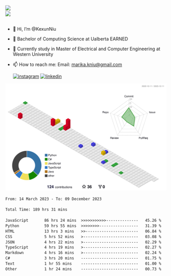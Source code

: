 <a href="https://github.com/anuraghazra/github-readme-stats">
  <img align="center" src="https://github-readme-stats.vercel.app/api?username=KexunNiu&show_icons=true" />
</a>
</br>
<a href="https://github.com/anuraghazra/github-readme-stats">
  <img align="center" src="https://github-readme-stats.vercel.app/api/top-langs/?username=KexunNiu" />
</a>

</br>
</br>

- 👋 Hi, I’m @KexunNiu
- 👀 Bachelor of Computing Science at Ualberta EARNED
- 🌱 Currently study in Master of Electrical and Computer Engineering at Western University
- 📫 How to reach me: Email: marika.kniu@gmail.com
  
  [![instagram](https://github.com/shikhar1020jais1/Git-Social/blob/master/Icons/Instagram1.png (Instagram))][1] [![linkedin](https://github.com/shikhar1020jais1/Git-Social/blob/master/Icons/LinkedIn1.png (LinkedIn))][2]

<!-- To Link your profile to the media buttons -->

[1]: https://www.instagram.com/barryn719_
[2]: https://www.linkedin.com/in/kexun-niu



![](./profile-3d-contrib/profile-gitblock.svg)

<!--START_SECTION:waka-->

```txt
From: 14 March 2023 - To: 09 December 2023

Total Time: 189 hrs 31 mins

JavaScript       86 hrs 24 mins  >>>>>>>>>>>--------------   45.26 %
Python           59 hrs 55 mins  >>>>>>>>-----------------   31.39 %
HTML             13 hrs 3 mins   >>-----------------------   06.84 %
CSS              5 hrs 52 mins   >------------------------   03.08 %
JSON             4 hrs 22 mins   >------------------------   02.29 %
TypeScript       4 hrs 19 mins   >------------------------   02.27 %
Markdown         4 hrs 16 mins   >------------------------   02.24 %
C#               3 hrs 20 mins   -------------------------   01.75 %
Text             1 hr 55 mins    -------------------------   01.00 %
Other            1 hr 24 mins    -------------------------   00.73 %
```

<!--END_SECTION:waka-->

